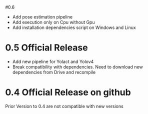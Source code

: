 #0.6

- Add pose estimation pipeline
- Add execution only on Cpu without Gpu
- Add installation dependencies script on Windows and Linux 

# 0.5 Official Release

- Add new pipeline for Yolact and Yolov4
- Break compatibility with dependencies. Need to download new dependencies from Drive and recompile
 
# 0.4 Official Release on github

Prior Version to 0.4 are not compatible with new versions











